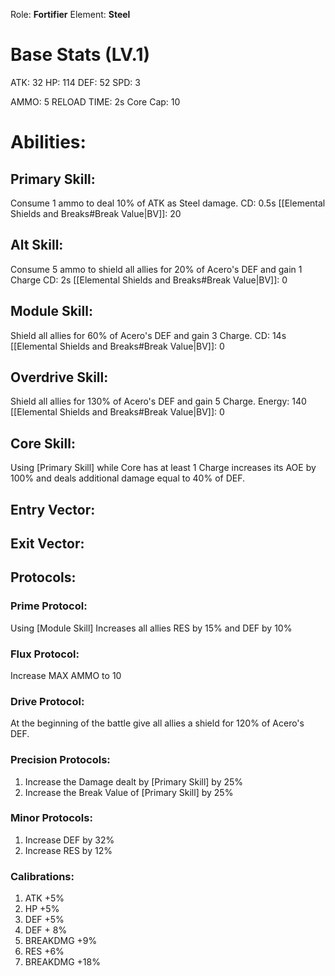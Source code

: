 
Role: **Fortifier**
Element: **Steel**

# Base Stats (LV.1)

ATK: 32
HP: 114
DEF: 52
SPD: 3

AMMO: 5
RELOAD TIME: 2s
Core Cap: 10

# Abilities:

## Primary Skill:
Consume 1 ammo to deal 10% of ATK as Steel damage.
CD:​ 0.5s
[[Elemental Shields and Breaks#Break Value|BV]]: 20

## Alt Skill:
Consume 5 ammo to shield all allies for 20% of Acero's DEF and gain 1 Charge
CD: 2s
[[Elemental Shields and Breaks#Break Value|BV]]: 0
## Module Skill: 
Shield all allies for 60% of Acero's DEF and gain 3 Charge.
CD: 14s
[[Elemental Shields and Breaks#Break Value|BV]]: 0
## Overdrive Skill:
Shield all allies for 130% of Acero's DEF and gain 5 Charge.
Energy: 140
[[Elemental Shields and Breaks#Break Value|BV]]: 0
## Core Skill:
Using [Primary Skill] while Core has at least 1 Charge increases its AOE by 100% and deals additional damage equal to 40% of DEF. 
 
## Entry Vector:


## Exit Vector:


## Protocols:

### Prime Protocol:
Using [Module Skill] Increases all allies RES by 15% and DEF by 10%

### Flux Protocol:
Increase MAX AMMO to 10

### Drive Protocol:
At the beginning of the battle give all allies a shield for 120% of Acero's DEF.

### Precision Protocols:
1. Increase the Damage dealt by [Primary Skill] by 25%
2. Increase the Break Value of [Primary Skill] by 25%

### Minor Protocols: 
1. Increase DEF by 32%
2. Increase RES by 12%

### Calibrations:
1. ATK +5%
2. HP +5%
3. DEF +5%
4. DEF + 8%
5. BREAKDMG +9%
6. RES +6%
7. BREAKDMG +18%
